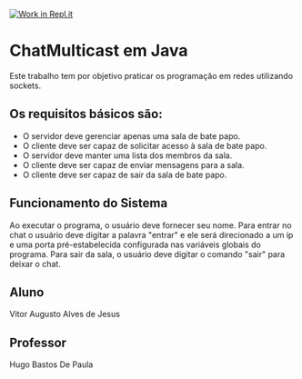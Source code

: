 [![Work in Repl.it](https://classroom.github.com/assets/work-in-replit-14baed9a392b3a25080506f3b7b6d57f295ec2978f6f33ec97e36a161684cbe9.svg)](https://classroom.github.com/online_ide?assignment_repo_id=2977280&assignment_repo_type=AssignmentRepo)

# ChatMulticast em Java
Este trabalho tem por objetivo praticar os programação em redes utilizando sockets.

## Os requisitos básicos são:

* O servidor deve gerenciar apenas uma sala de bate papo.
* O cliente deve ser capaz de solicitar acesso à sala de bate papo.
* O servidor deve manter uma lista dos membros da sala.
* O cliente deve ser capaz de enviar mensagens para a sala.
* O cliente deve ser capaz de sair da sala de bate papo.

## Funcionamento do Sistema
Ao executar o programa, o usuário deve fornecer seu nome.
Para entrar no chat o usuário deve digitar a palavra "entrar" e ele será direcionado a um ip e uma porta pré-estabelecida configurada nas variáveis globais do programa.
Para sair da sala, o usuário deve digitar o comando "sair" para deixar o chat.

## Aluno
Vitor Augusto Alves de Jesus

## Professor
Hugo Bastos De Paula
